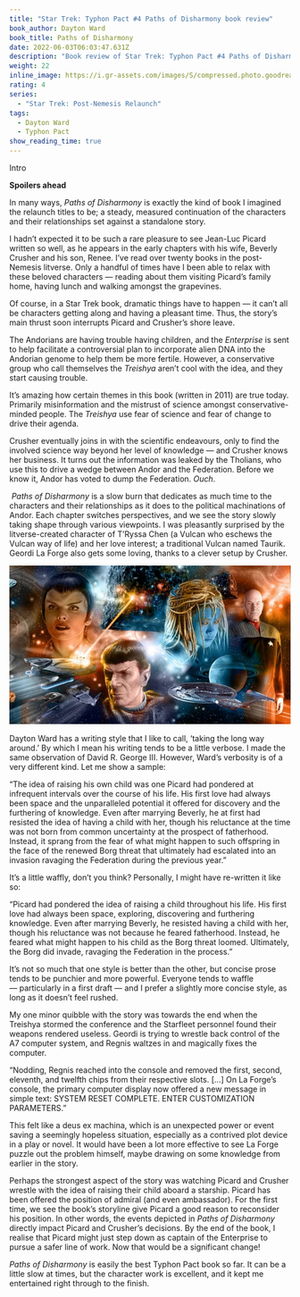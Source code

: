 ```yaml
---
title: "Star Trek: Typhon Pact #4 Paths of Disharmony book review"
book_author: Dayton Ward
book_title: Paths of Disharmony
date: 2022-06-03T06:03:47.631Z
description: "Book review of Star Trek: Typhon Pact #4 Paths of Disharmony by Dayton Ward"
weight: 22
inline_image: https://i.gr-assets.com/images/S/compressed.photo.goodreads.com/books/1428347491l/8323199.jpg
rating: 4
series:
  - "Star Trek: Post-Nemesis Relaunch"
tags:
  - Dayton Ward
  - Typhon Pact
show_reading_time: true
---
```

Intro

**Spoilers ahead**

<!--more-->

In many ways, *Paths of Disharmony* is exactly the kind of book I imagined the relaunch titles to be; a steady, measured continuation of the characters and their relationships set against a standalone story. 

I hadn’t expected it to be such a rare pleasure to see Jean-Luc Picard written so well, as he appears in the early chapters with his wife, Beverly Crusher and his son, Renee. I’ve read over twenty books in the post-Nemesis litverse. Only a handful of times have I been able to relax with these beloved characters — reading about them visiting Picard’s family home, having lunch and walking amongst the grapevines.

Of course, in a Star Trek book, dramatic things have to happen — it can’t all be characters getting along and having a pleasant time. Thus, the story’s main thrust soon interrupts Picard and Crusher’s shore leave. 

The Andorians are having trouble having children, and the *Enterprise* is sent to help facilitate a controversial plan to incorporate alien DNA into the Andorian genome to help them be more fertile. However, a conservative group who call themselves the *Treishya* aren’t cool with the idea, and they start causing trouble.

It’s amazing how certain themes in this book (written in 2011) are true today. Primarily misinformation and the mistrust of science amongst conservative-minded people. The *Treishya* use fear of science and fear of change to drive their agenda. 

Crusher eventually joins in with the scientific endeavours, only to find the involved science way beyond her level of knowledge — and Crusher knows her business. It turns out the information was leaked by the Tholians, who use this to drive a wedge between Andor and the Federation. Before we know it, Andor has voted to dump the Federation. *Ouch*.

 *Paths of Disharmony* is a slow burn that dedicates as much time to the characters and their relationships as it does to the political machinations of Andor. Each chapter switches perspectives, and we see the story slowly taking shape through various viewpoints. I was pleasantly surprised by the litverse-created character of T’Ryssa Chen (a Vulcan who eschews the Vulcan way of life) and her love interest; a traditional Vulcan named Taurik. Geordi La Forge also gets some loving, thanks to a clever setup by Crusher.

![Typhon Pact Paths of Disharmony](/uploads/typhon_pact_paths_disharmony.jpeg)

Dayton Ward has a writing style that I like to call, ‘taking the long way around.’ By which I mean his writing tends to be a little verbose. I made the same observation of David R. George III. However, Ward’s verbosity is of a very different kind. Let me show a sample:

“The idea of raising his own child was one Picard had pondered at infrequent intervals over the course of his life. His first love had always been space and the unparalleled potential it offered for discovery and the furthering of knowledge. Even after marrying Beverly, he at first had resisted the idea of having a child with her, though his reluctance at the time was not born from common uncertainty at the prospect of fatherhood. Instead, it sprang from the fear of what might happen to such offspring in the face of the renewed Borg threat that ultimately had escalated into an invasion ravaging the Federation during the previous year.”

It’s a little waffly, don’t you think? Personally, I might have re-written it like so:

“Picard had pondered the idea of raising a child throughout his life. His first love had always been space, exploring, discovering and furthering knowledge. Even after marrying Beverly, he resisted having a child with her, though his reluctance was not because he feared fatherhood. Instead, he feared what might happen to his child as the Borg threat loomed. Ultimately, the Borg did invade, ravaging the Federation in the process.”

It’s not so much that one style is better than the other, but concise prose tends to be punchier and more powerful. Everyone tends to waffle — particularly in a first draft — and I prefer a slightly more concise style, as long as it doesn’t feel rushed.

My one minor quibble with the story was towards the end when the Treishya stormed the conference and the Starfleet personnel found their weapons rendered useless. Geordi is trying to wrestle back control of the A7 computer system, and Regnis waltzes in and magically fixes the computer. 

“Nodding, Regnis reached into the console and removed the first, second, eleventh, and twelfth chips from their respective slots. \[…] On La Forge’s console, the primary computer display now offered a new message in simple text: SYSTEM RESET COMPLETE. ENTER CUSTOMIZATION PARAMETERS.”

This felt like a deus ex machina, which is an unexpected power or event saving a seemingly hopeless situation, especially as a contrived plot device in a play or novel. It would have been a lot more effective to see La Forge puzzle out the problem himself, maybe drawing on some knowledge from earlier in the story.

Perhaps the strongest aspect of the story was watching Picard and Crusher wrestle with the idea of raising their child aboard a starship. Picard has been offered the position of admiral (and even ambassador). For the first time, we see the book’s storyline give Picard a good reason to reconsider his position. In other words, the events depicted in *Paths of Disharmony* directly impact Picard and Crusher’s decisions. By the end of the book, I realise that Picard might just step down as captain of the Enterprise to pursue a safer line of work. Now that would be a significant change!

*Paths of Disharmony* is easily the best Typhon Pact book so far. It can be a little slow at times, but the character work is excellent, and it kept me entertained right through to the finish.